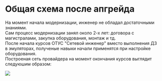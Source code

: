 # Общая схема после апгрейда

На момент начала модернизации, инженер не обладал достаточными знаниями.  
Сам процесс модернизации занял около 2-х лет: договора с магистралами, закупка оборудования, монтаж и тд.  
После начала курсов ОТУС "Сетевой инженер" вместо выполнения ДЗ в эмуляторах, полученые навыки начали применятся при настройке оборудования.  
Построеная сеть провайдера на момент окончания курсов выглядит следуюшим образом:
  
  ![](https://github.com/bashkirov83/otus-gitnetwork/blob/main/final_project/after_upgrade/isp_topology.jpg)